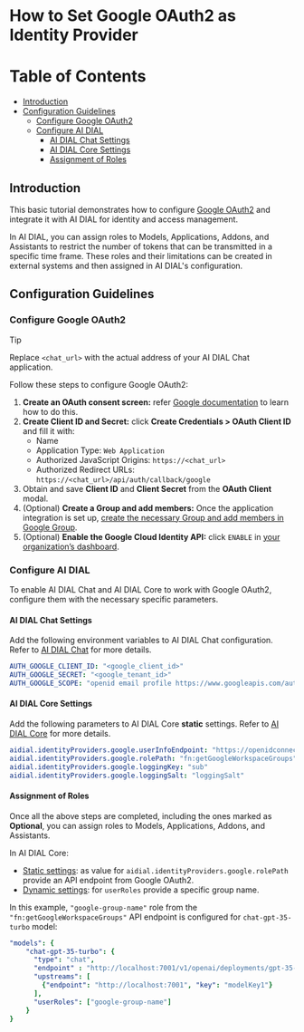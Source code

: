 
<!-- omit from toc -->
# How to Set Google OAuth2 as Identity Provider

<div class="docusaurus-ignore">

<!-- omit from toc -->
# Table of Contents

- [Introduction](#introduction)
- [Configuration Guidelines](#configuration-guidelines)
  - [Configure Google OAuth2](#configure-google-oauth2)
  - [Configure AI DIAL](#configure-ai-dial)
    - [AI DIAL Chat Settings](#ai-dial-chat-settings)
    - [AI DIAL Core Settings](#ai-dial-core-settings)
    - [Assignment of Roles](#assignment-of-roles)
  
</div>

## Introduction

This basic tutorial demonstrates how to configure [Google OAuth2](https://developers.google.com/identity/protocols/oauth2) and integrate it with AI DIAL for identity and access management.

In AI DIAL, you can assign roles to Models, Applications, Addons, and Assistants to restrict the number of tokens that can be transmitted in a specific time frame. These roles and their limitations can be created in external systems and then assigned in AI DIAL's configuration.

## Configuration Guidelines

### Configure Google OAuth2

> [!TIP]
> Replace `<chat_url>` with the actual address of your AI DIAL Chat application.

Follow these steps to configure Google OAuth2:

1. **Create an OAuth consent screen:** refer [Google documentation](https://developers.google.com/workspace/guides/configure-oauth-consent) to learn how to do this.
1. **Create Client ID and Secret:** click **Create Credentials > OAuth Client ID** and fill it with:
    - Name
    - Application Type: `Web Application`
    - Authorized JavaScript Origins: `https://<chat_url>`
    - Authorized Redirect URLs: `https://<chat_url>/api/auth/callback/google`
1. Obtain and save **Client ID** and **Client Secret** from the __OAuth Client__ modal.
1. (Optional) **Create a Group and add members:** Once the application integration is set up, [create the necessary Group and add members in Google Group](https://support.google.com/a/answer/9400082?hl=en#zippy=%2Cstep-create-a-group).
1. (Optional) **Enable the Google Cloud Identity API:** click `ENABLE` in [your organization’s dashboard](https://console.cloud.google.com/apis/api/cloudidentity.googleapis.com/).

### Configure AI DIAL

To enable AI DIAL Chat and AI DIAL Core to work with Google OAuth2, configure them with the necessary specific parameters.

#### AI DIAL Chat Settings

Add the following environment variables to AI DIAL Chat configuration. Refer to [AI DIAL Chat](https://github.com/epam/ai-dial-chat/blob/development/apps/chat/README.md#environment-variables) for more details.
  
  ```yaml
  AUTH_GOOGLE_CLIENT_ID: "<google_client_id>"
  AUTH_GOOGLE_SECRET: "<google_tenant_id>"
  AUTH_GOOGLE_SCOPE: "openid email profile https://www.googleapis.com/auth/cloud-identity.groups.readonly" # Optional
  ```

#### AI DIAL Core Settings

Add the following parameters to AI DIAL Core **static** settings. Refer to [AI DIAL Core](https://github.com/epam/ai-dial-core?tab=readme-ov-file#static-settings) for more details.
   
  ```yaml
  aidial.identityProviders.google.userInfoEndpoint: "https://openidconnect.googleapis.com/v1/userinfo"
  aidial.identityProviders.google.rolePath: "fn:getGoogleWorkspaceGroups"
  aidial.identityProviders.google.loggingKey: "sub"
  aidial.identityProviders.google.loggingSalt: "loggingSalt"
  ```

#### Assignment of Roles

Once all the above steps are completed, including the ones marked as **Optional**, you can assign roles to Models, Applications, Addons, and Assistants.

In AI DIAL Core:

* [Static settings](https://github.com/epam/ai-dial-core?tab=readme-ov-file#static-settings): as value for `aidial.identityProviders.google.rolePath` provide an API endpoint from Google OAuth2.
* [Dynamic settings](https://github.com/epam/ai-dial-core?tab=readme-ov-file#dynamic-settings): for `userRoles` provide a specific group name. 

In this example, `"google-group-name"` role from the `"fn:getGoogleWorkspaceGroups"` API endpoint is configured for `chat-gpt-35-turbo` model:

  ```yaml
  "models": {
      "chat-gpt-35-turbo": {
        "type": "chat",
        "endpoint" : "http://localhost:7001/v1/openai/deployments/gpt-35-turbo/chat/completions",
        "upstreams": [
          {"endpoint": "http://localhost:7001", "key": "modelKey1"}
        ],
        "userRoles": ["google-group-name"]
      }
  }
  ```
